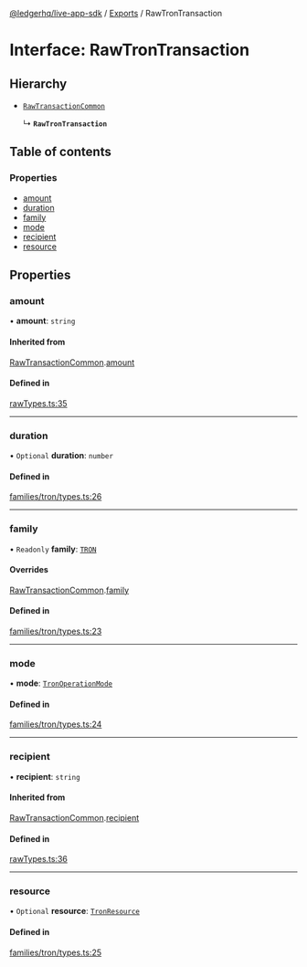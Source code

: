 [@ledgerhq/live-app-sdk](../README.md) / [Exports](../modules.md) / RawTronTransaction

# Interface: RawTronTransaction

## Hierarchy

- [`RawTransactionCommon`](RawTransactionCommon.md)

  ↳ **`RawTronTransaction`**

## Table of contents

### Properties

- [amount](RawTronTransaction.md#amount)
- [duration](RawTronTransaction.md#duration)
- [family](RawTronTransaction.md#family)
- [mode](RawTronTransaction.md#mode)
- [recipient](RawTronTransaction.md#recipient)
- [resource](RawTronTransaction.md#resource)

## Properties

### amount

• **amount**: `string`

#### Inherited from

[RawTransactionCommon](RawTransactionCommon.md).[amount](RawTransactionCommon.md#amount)

#### Defined in

[rawTypes.ts:35](https://github.com/LedgerHQ/live-app-sdk/blob/65d1ed2/src/rawTypes.ts#L35)

___

### duration

• `Optional` **duration**: `number`

#### Defined in

[families/tron/types.ts:26](https://github.com/LedgerHQ/live-app-sdk/blob/65d1ed2/src/families/tron/types.ts#L26)

___

### family

• `Readonly` **family**: [`TRON`](../enums/FAMILIES.md#tron)

#### Overrides

[RawTransactionCommon](RawTransactionCommon.md).[family](RawTransactionCommon.md#family)

#### Defined in

[families/tron/types.ts:23](https://github.com/LedgerHQ/live-app-sdk/blob/65d1ed2/src/families/tron/types.ts#L23)

___

### mode

• **mode**: [`TronOperationMode`](../modules.md#tronoperationmode)

#### Defined in

[families/tron/types.ts:24](https://github.com/LedgerHQ/live-app-sdk/blob/65d1ed2/src/families/tron/types.ts#L24)

___

### recipient

• **recipient**: `string`

#### Inherited from

[RawTransactionCommon](RawTransactionCommon.md).[recipient](RawTransactionCommon.md#recipient)

#### Defined in

[rawTypes.ts:36](https://github.com/LedgerHQ/live-app-sdk/blob/65d1ed2/src/rawTypes.ts#L36)

___

### resource

• `Optional` **resource**: [`TronResource`](../modules.md#tronresource)

#### Defined in

[families/tron/types.ts:25](https://github.com/LedgerHQ/live-app-sdk/blob/65d1ed2/src/families/tron/types.ts#L25)
